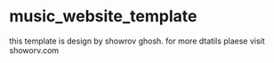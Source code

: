 # music_website_template
this template is design by showrov ghosh. for more dtatils 
plaese visit showorv.com
